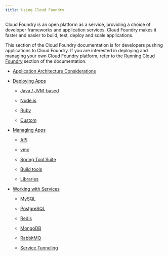 ```yaml
---
title: Using Cloud Foundry
---
```


Cloud Foundry is an open platform as a service, providing a choice of developer frameworks and application services. Cloud Foundry makes it faster and easier to build, test, deploy and scale applications.

This section of the Cloud Foundry documentation is for developers pushing applications to Cloud Foundry. If you are interested in deploying and managing your own Cloud Foundry platform, refer to the [Running Cloud Foundry](/docs/running/index.html) section of the documentation. 

* [Application Architecture Considerations](app-arch/index.html)

* [Deploying Apps](deploying-apps/index.html)

  * [Java / JVM-based](deploying-apps/jvm/index.html)

  * [Node.js](deploying-apps/javascript/index.html)

  * [Ruby](deploying-apps/ruby/index.html)

  * [Custom](deploying-apps/custom/index.html)

* [Managing Apps](managing-apps/index.html)

  * [API](../reference/api.html)

  * [vmc](managing-apps/vmc/index.html)

  * [Spring Tool Suite](managing-apps/sts/index.html)
 
  * [Build tools](managing-apps/build-tools/index.html)

  * [Libraries](managing-apps/libs/index.html)

* [Working with Services](working-with-services/index.html)

  * [MySQL](working-with-services/relational-db/mysql.html)

  * [PostgreSQL](working-with-services/relational-db/postgresql.html)

  * [Redis](working-with-services/key-value-store/redis.html)

  * [MongoDB](working-with-services/key-value-store/mongodb.html)

  * [RabbitMQ](working-with-services/message-queue/rabbit.html)

  * [Service Tunneling](working-with-services/tunneling/index.html)

